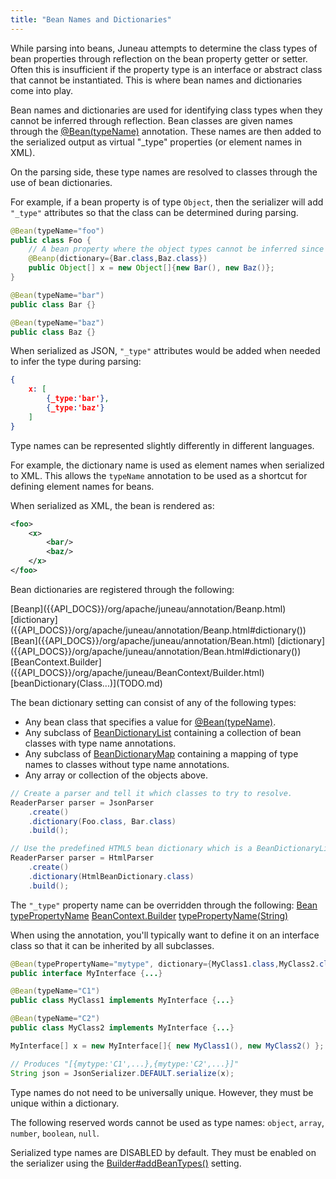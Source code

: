 ```yaml
---
title: "Bean Names and Dictionaries"
---
```


While parsing into beans, Juneau attempts to determine the class types of bean properties through reflection on the bean property getter or setter.
Often this is insufficient if the property type is an interface or abstract class that cannot be instantiated.
This is where bean names and dictionaries come into play.

Bean names and dictionaries are used for identifying class types when they cannot be inferred through reflection.
Bean classes are given names through the [@Bean(typeName)]({{API_DOCS}}/org/apache/juneau/annotation/Bean.html#typeName()) annotation.
These names are then added to the serialized output as virtual "_type" properties (or element names in XML).

On the parsing side, these type names are resolved to classes through the use of bean dictionaries.

For example, if a bean property is of type `Object`, then the serializer will add `"_type"` attributes so that the class can be determined during parsing.

```java
@Bean(typeName="foo")
public class Foo {
    // A bean property where the object types cannot be inferred since it's an Object[].
    @Beanp(dictionary={Bar.class,Baz.class})
    public Object[] x = new Object[]{new Bar(), new Baz()};
}

@Bean(typeName="bar")
public class Bar {}

@Bean(typeName="baz")
public class Baz {}
```

When serialized as JSON, `"_type"` attributes would be added when needed to infer the type during parsing:

```json
{
    x: [
        {_type:'bar'},
        {_type:'baz'}
    ]
}
```

Type names can be represented slightly differently in different languages.

For example, the dictionary name is used as element names when serialized to XML.
This allows the `typeName` annotation to be used as a shortcut for defining element names for beans.

When serialized as XML, the bean is rendered as:

```xml
<foo>
    <x>
        <bar/>
        <baz/>
    </x>
</foo>
```

Bean dictionaries are registered through the following:

<tree>
<java-annotation>[Beanp]({{API_DOCS}}/org/apache/juneau/annotation/Beanp.html)</java-annotation>
<node-1><java-method-annotation>[dictionary]({{API_DOCS}}/org/apache/juneau/annotation/Beanp.html#dictionary())</java-method-annotation></node-1>
<java-annotation>[Bean]({{API_DOCS}}/org/apache/juneau/annotation/Bean.html)</java-annotation>
<node-1><java-method-annotation>[dictionary]({{API_DOCS}}/org/apache/juneau/annotation/Bean.html#dictionary())</java-method-annotation></node-1>
<java-class>[BeanContext.Builder]({{API_DOCS}}/org/apache/juneau/BeanContext/Builder.html)</java-class>
<node-1><java-method>[beanDictionary(Class...)](TODO.md)</java-method></node-1>
</tree>

The bean dictionary setting can consist of any of the following types:
- Any bean class that specifies a value for [@Bean(typeName)]({{API_DOCS}}/org/apache/juneau/annotation/Bean.html#typeName()).
- Any subclass of [BeanDictionaryList]({{API_DOCS}}/org/apache/juneau/BeanDictionaryList.html) containing a collection of bean classes with type name annotations.
- Any subclass of [BeanDictionaryMap]({{API_DOCS}}/org/apache/juneau/BeanDictionaryMap.html) containing a mapping of type names to classes without type name annotations.
- Any array or collection of the objects above.

```java
// Create a parser and tell it which classes to try to resolve.
ReaderParser parser = JsonParser
    .create()
    .dictionary(Foo.class, Bar.class)
    .build();

// Use the predefined HTML5 bean dictionary which is a BeanDictionaryList.
ReaderParser parser = HtmlParser
    .create()
    .dictionary(HtmlBeanDictionary.class)
    .build();
```

The `"_type"` property name can be overridden through the following:
<tree>
<java-annotation>[Bean]({{API_DOCS}}/org/apache/juneau/annotation/Bean.html)</java-annotation>
<node-1><java-method>[typePropertyName]({{API_DOCS}}/org/apache/juneau/annotation/Bean.html#typePropertyName())</java-method></node-1>
<java-class>[BeanContext.Builder]({{API_DOCS}}/org/apache/juneau/BeanContext/Builder.html)</java-class>
<node-1><java-method>[typePropertyName(String)]({{API_DOCS}}/org/apache/juneau/BeanContext/Builder.html#typePropertyName(String))</java-method></node-1>
</tree>

When using the annotation, you'll typically want to define it on an interface class so that it can be inherited by all subclasses.

```java
@Bean(typePropertyName="mytype", dictionary={MyClass1.class,MyClass2.class})
public interface MyInterface {...}

@Bean(typeName="C1")
public class MyClass1 implements MyInterface {...}

@Bean(typeName="C2")
public class MyClass2 implements MyInterface {...}

MyInterface[] x = new MyInterface[]{ new MyClass1(), new MyClass2() };

// Produces "[{mytype:'C1',...},{mytype:'C2',...}]"
String json = JsonSerializer.DEFAULT.serialize(x);
```

Type names do not need to be universally unique.
However, they must be unique within a dictionary.

The following reserved words cannot be used as type names: `object`, `array`, `number`, `boolean`, `null`.

Serialized type names are DISABLED by default.
They must be enabled on the serializer using the [Builder#addBeanTypes()]({{API_DOCS}}/org/apache/juneau/serializer/Serializer/Builder.html#addBeanTypes()) setting.

